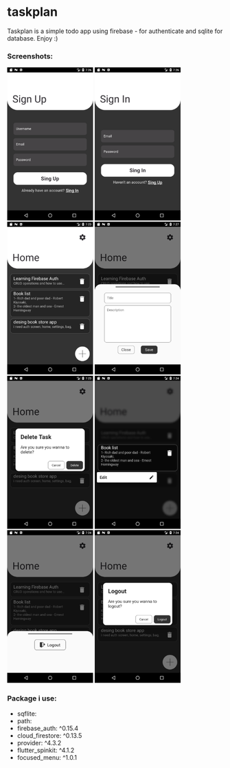 # taskplan

Taskplan is a simple todo app using firebase - for authenticate and sqlite for database. Enjoy :) 

### Screenshots:
<img src="https://github.com/theiskaa/taskplan/blob/master/assets/screenshots/1.png" width="200">  <img src="https://github.com/theiskaa/taskplan/blob/master/assets/screenshots/2.png" width="200">  <img src="https://github.com/theiskaa/taskplan/blob/master/assets/screenshots/3.png" width="200">  <img src="https://github.com/theiskaa/taskplan/blob/master/assets/screenshots/4.png" width="200">  <img src="https://github.com/theiskaa/taskplan/blob/master/assets/screenshots/5.png" width="200">  <img src="https://github.com/theiskaa/taskplan/blob/master/assets/screenshots/6.png" width="200">  <img src="https://github.com/theiskaa/taskplan/blob/master/assets/screenshots/7.png" width="200">  <img src="https://github.com/theiskaa/taskplan/blob/master/assets/screenshots/8.png" width="200">

### Package i use:
- sqflite:
- path:
- firebase_auth: ^0.15.4
- cloud_firestore: ^0.13.5
- provider: ^4.3.2
- flutter_spinkit: ^4.1.2
- focused_menu: ^1.0.1
